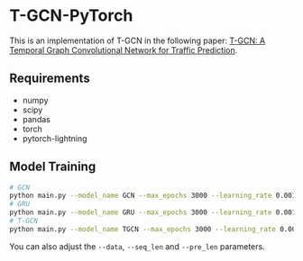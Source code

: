 # T-GCN-PyTorch

This is an implementation of T-GCN in the following paper: [T-GCN: A Temporal Graph Convolutional Network for Traffic Prediction](https://arxiv.org/abs/1811.05320).

## Requirements

* numpy
* scipy
* pandas
* torch
* pytorch-lightning

## Model Training

```bash
# GCN
python main.py --model_name GCN --max_epochs 3000 --learning_rate 0.001 --weight_decay 0 --batch_size 64 --hidden_dim 100 --settings supervised --gpus 1
# GRU
python main.py --model_name GRU --max_epochs 3000 --learning_rate 0.001 --weight_decay 1.5e-3 --batch_size 64 --hidden_dim 100 --settings supervised --gpus 1
# T-GCN
python main.py --model_name TGCN --max_epochs 3000 --learning_rate 0.001 --weight_decay 0 --batch_size 32 --hidden_dim 100 --loss mse_with_regularizer --settings supervised --gpus 1
```

You can also adjust the `--data`, `--seq_len` and `--pre_len` parameters.

